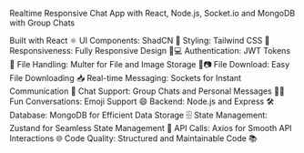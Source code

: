  Realtime Responsive Chat App with React, Node.js, Socket.io and MongoDB with Group Chats


 Built with React ⚛️ UI Components: ShadCN 🧩
 Styling: Tailwind CSS 🎨 
 Responsiveness: Fully Responsive Design 📱💻
 Authentication: JWT Tokens 🔑 
 File Handling: Multer for File and Image Storage 📁📷 
 File Download: Easy File Downloading 📥 
 Real-time Messaging: Sockets for Instant Communication 💬 
 Chat Support: Group Chats and Personal Messages 👥💬 
 Fun Conversations: Emoji Support 😄 
 Backend: Node.js and Express 🛠️ 
 Database: MongoDB for Efficient Data Storage 🗄️
 State Management: Zustand for Seamless State Management 🧠
 API Calls: Axios for Smooth API Interactions 🌐 
 Code Quality: Structured and Maintainable Code 📚
